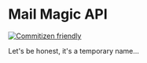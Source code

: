 # Mail Magic API

[![Commitizen friendly](https://img.shields.io/badge/commitizen-friendly-brightgreen.svg)](http://commitizen.github.io/cz-cli/)

Let's be honest, it's a temporary name...
